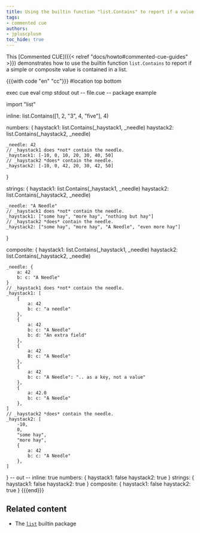 ```yaml
---
title: Using the builtin function "list.Contains" to report if a value is contained in a list
tags:
- commented cue
authors:
- jpluscplusm
toc_hide: true
---
```


This [Commented CUE]({{< relref "docs/howto#commented-cue-guides" >}})
demonstrates how to use the builtin function `list.Contains` to report if a
simple or composite value is contained in a list.

{{{with code "en" "cc"}}}
#location top bottom

exec cue eval
cmp stdout out
-- file.cue --
package example

import "list"

inline: list.Contains([1, 2, "3", 4, "five"], 4)

numbers: {
	haystack1: list.Contains(_haystack1, _needle)
	haystack2: list.Contains(_haystack2, _needle)

	_needle: 42
	// _haystack1 does *not* contain the needle.
	_haystack1: [-10, 0, 10, 20, 30, 40, 50]
	// _haystack2 *does* contain the needle.
	_haystack2: [-10, 0, 42, 20, 30, 42, 50]
}

strings: {
	haystack1: list.Contains(_haystack1, _needle)
	haystack2: list.Contains(_haystack2, _needle)

	_needle: "A Needle"
	// _haystack1 does *not* contain the needle.
	_haystack1: ["some hay", "more hay", "nothing but hay"]
	// _haystack2 *does* contain the needle.
	_haystack2: ["some hay", "more hay", "A Needle", "even more hay"]
}

composite: {
	haystack1: list.Contains(_haystack1, _needle)
	haystack2: list.Contains(_haystack2, _needle)

	_needle: {
		a: 42
		b: c: "A Needle"
	}
	// _haystack1 does *not* contain the needle.
	_haystack1: [
		{
			a: 42
			b: c: "a needle"
		},
		{
			a: 42
			b: c: "A Needle"
			b: d: "An extra field"
		},
		{
			a: 42
			B: c: "A Needle"
		},
		{
			a: 42
			b: c: "A Needle": ".. as a key, not a value"
		},
		{
			a: 42.0
			b: c: "A Needle"
		},
	]
	// _haystack2 *does* contain the needle.
	_haystack2: [
		-10,
		0,
		"some hay",
		"more hay",
		{
			a: 42
			b: c: "A Needle"
		},
	]
}
-- out --
inline: true
numbers: {
    haystack1: false
    haystack2: true
}
strings: {
    haystack1: false
    haystack2: true
}
composite: {
    haystack1: false
    haystack2: true
}
{{{end}}}

## Related content

- The [`list`](https://pkg.go.dev/cuelang.org/go/pkg/list) builtin package
